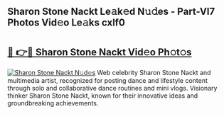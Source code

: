 ## Sharon Stone Nackt Le𝚊k𝚎d N𝚞𝚍es - Part-Vl7 Photos Vid𝚎o Le𝚊ks cxlf0

# <h2><a href="http://fb2o43.evod.top/?m=Sharon+Stone+Nackt">🔗 👉🔴 Sharon Stone Nackt Vid𝚎o Ph𝚘t𝚘s</a></h2>

[![Sharon Stone Nackt N𝚞d𝚎s](https://i.imgur.com/8V9OHl7.gif)](http://fb2o43.evod.top/?m=Sharon+Stone+Nackt)
Web celebrity Sharon Stone Nackt and multimedia artist, recognized for posting dance and lifestyle content through solo and collaborative dance routines and mini vlogs. Visionary thinker Sharon Stone Nackt, known for their innovative ideas and groundbreaking achievements. 
